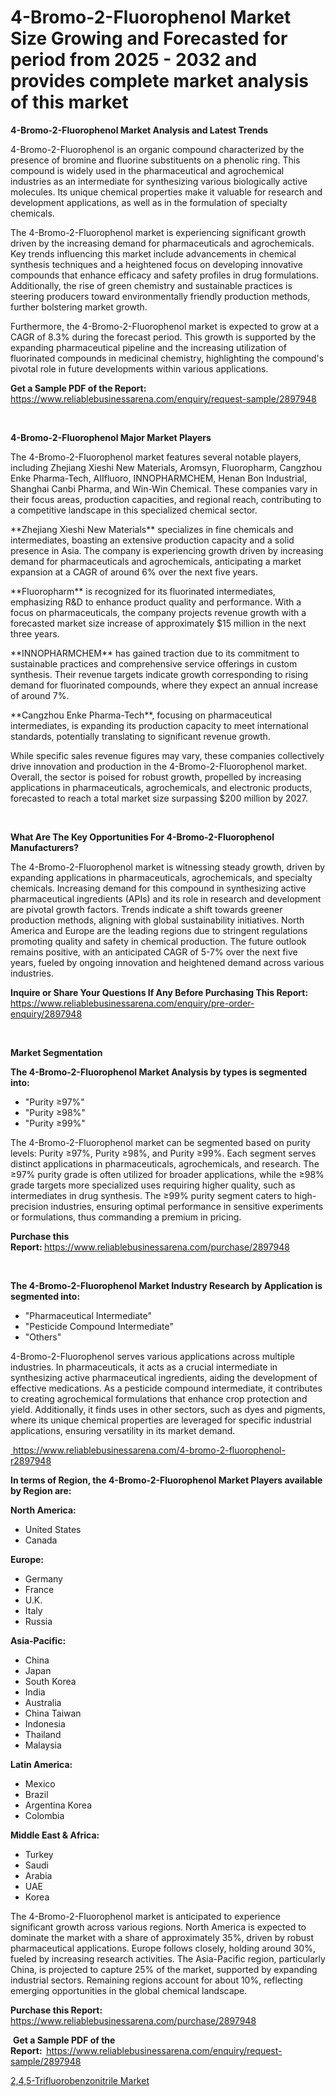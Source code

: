 <p><h1>4-Bromo-2-Fluorophenol Market Size Growing and Forecasted for period from 2025 - 2032 and provides complete market analysis of this market</h1></p><p><strong>4-Bromo-2-Fluorophenol Market Analysis and Latest Trends</strong></p>
<p><p>4-Bromo-2-Fluorophenol is an organic compound characterized by the presence of bromine and fluorine substituents on a phenolic ring. This compound is widely used in the pharmaceutical and agrochemical industries as an intermediate for synthesizing various biologically active molecules. Its unique chemical properties make it valuable for research and development applications, as well as in the formulation of specialty chemicals.</p><p>The 4-Bromo-2-Fluorophenol market is experiencing significant growth driven by the increasing demand for pharmaceuticals and agrochemicals. Key trends influencing this market include advancements in chemical synthesis techniques and a heightened focus on developing innovative compounds that enhance efficacy and safety profiles in drug formulations. Additionally, the rise of green chemistry and sustainable practices is steering producers toward environmentally friendly production methods, further bolstering market growth.</p><p>Furthermore, the 4-Bromo-2-Fluorophenol market is expected to grow at a CAGR of 8.3% during the forecast period. This growth is supported by the expanding pharmaceutical pipeline and the increasing utilization of fluorinated compounds in medicinal chemistry, highlighting the compound's pivotal role in future developments within various applications.</p></p>
<p><strong>Get a Sample PDF of the Report:&nbsp;</strong> <a href="https://www.reliablebusinessarena.com/enquiry/request-sample/2897948?utm_campaign=2112&utm_medium=2&utm_source=Github&utm_content=ia&utm_term=15032025&utm_id=4-bromo-2-fluorophenol">https://www.reliablebusinessarena.com/enquiry/request-sample/2897948</a></p>
<p>&nbsp;</p>
<p><strong>4-Bromo-2-Fluorophenol Major Market Players</strong></p>
<p><p>The 4-Bromo-2-Fluorophenol market features several notable players, including Zhejiang Xieshi New Materials, Aromsyn, Fluoropharm, Cangzhou Enke Pharma-Tech, AIIfluoro, INNOPHARMCHEM, Henan Bon Industrial, Shanghai Canbi Pharma, and Win-Win Chemical. These companies vary in their focus areas, production capacities, and regional reach, contributing to a competitive landscape in this specialized chemical sector.</p><p>**Zhejiang Xieshi New Materials** specializes in fine chemicals and intermediates, boasting an extensive production capacity and a solid presence in Asia. The company is experiencing growth driven by increasing demand for pharmaceuticals and agrochemicals, anticipating a market expansion at a CAGR of around 6% over the next five years.</p><p>**Fluoropharm** is recognized for its fluorinated intermediates, emphasizing R&D to enhance product quality and performance. With a focus on pharmaceuticals, the company projects revenue growth with a forecasted market size increase of approximately $15 million in the next three years.</p><p>**INNOPHARMCHEM** has gained traction due to its commitment to sustainable practices and comprehensive service offerings in custom synthesis. Their revenue targets indicate growth corresponding to rising demand for fluorinated compounds, where they expect an annual increase of around 7%.</p><p>**Cangzhou Enke Pharma-Tech**, focusing on pharmaceutical intermediates, is expanding its production capacity to meet international standards, potentially translating to significant revenue growth.</p><p>While specific sales revenue figures may vary, these companies collectively drive innovation and production in the 4-Bromo-2-Fluorophenol market. Overall, the sector is poised for robust growth, propelled by increasing applications in pharmaceuticals, agrochemicals, and electronic products, forecasted to reach a total market size surpassing $200 million by 2027.</p></p>
<p>&nbsp;</p>
<p><strong>What Are The Key Opportunities For 4-Bromo-2-Fluorophenol Manufacturers?</strong></p>
<p><p>The 4-Bromo-2-Fluorophenol market is witnessing steady growth, driven by expanding applications in pharmaceuticals, agrochemicals, and specialty chemicals. Increasing demand for this compound in synthesizing active pharmaceutical ingredients (APIs) and its role in research and development are pivotal growth factors. Trends indicate a shift towards greener production methods, aligning with global sustainability initiatives. North America and Europe are the leading regions due to stringent regulations promoting quality and safety in chemical production. The future outlook remains positive, with an anticipated CAGR of 5-7% over the next five years, fueled by ongoing innovation and heightened demand across various industries.</p></p>
<p><strong>Inquire or Share Your Questions If Any Before Purchasing This Report:</strong> <a href="https://www.reliablebusinessarena.com/enquiry/pre-order-enquiry/2897948?utm_campaign=2112&utm_medium=2&utm_source=Github&utm_content=ia&utm_term=15032025&utm_id=4-bromo-2-fluorophenol">https://www.reliablebusinessarena.com/enquiry/pre-order-enquiry/2897948</a></p>
<p>&nbsp;</p>
<p><strong>Market Segmentation</strong></p>
<p><strong>The 4-Bromo-2-Fluorophenol Market Analysis by types is segmented into:</strong></p>
<p><ul><li>"Purity ≥97%"</li><li>"Purity ≥98%"</li><li>"Purity ≥99%"</li></ul></p>
<p><p>The 4-Bromo-2-Fluorophenol market can be segmented based on purity levels: Purity ≥97%, Purity ≥98%, and Purity ≥99%. Each segment serves distinct applications in pharmaceuticals, agrochemicals, and research. The ≥97% purity grade is often utilized for broader applications, while the ≥98% grade targets more specialized uses requiring higher quality, such as intermediates in drug synthesis. The ≥99% purity segment caters to high-precision industries, ensuring optimal performance in sensitive experiments or formulations, thus commanding a premium in pricing.</p></p>
<p><strong>Purchase this Report:&nbsp;</strong><a href="https://www.reliablebusinessarena.com/purchase/2897948?utm_campaign=2112&utm_medium=2&utm_source=Github&utm_content=ia&utm_term=15032025&utm_id=4-bromo-2-fluorophenol">https://www.reliablebusinessarena.com/purchase/2897948</a></p>
<p>&nbsp;</p>
<p><strong>The 4-Bromo-2-Fluorophenol Market Industry Research by Application is segmented into:</strong></p>
<p><ul><li>"Pharmaceutical Intermediate"</li><li>"Pesticide Compound Intermediate"</li><li>"Others"</li></ul></p>
<p><p>4-Bromo-2-Fluorophenol serves various applications across multiple industries. In pharmaceuticals, it acts as a crucial intermediate in synthesizing active pharmaceutical ingredients, aiding the development of effective medications. As a pesticide compound intermediate, it contributes to creating agrochemical formulations that enhance crop protection and yield. Additionally, it finds uses in other sectors, such as dyes and pigments, where its unique chemical properties are leveraged for specific industrial applications, ensuring versatility in its market demand.</p></p>
<p><a href="https://www.reliablebusinessarena.com/4-bromo-2-fluorophenol-r2897948?utm_campaign=2112&utm_medium=2&utm_source=Github&utm_content=ia&utm_term=15032025&utm_id=4-bromo-2-fluorophenol">&nbsp;https://www.reliablebusinessarena.com/4-bromo-2-fluorophenol-r2897948</a></p>
<p><strong>In terms of Region, the 4-Bromo-2-Fluorophenol Market Players available by Region are:</strong></p>
<p>
    <p> <strong> North America: </strong>
        <ul>
            <li>United States</li>
            <li>Canada</li>
        </ul>
        </p> 
    <p> <strong> Europe: </strong>
        <ul>
            <li>Germany</li>
            <li>France</li>
            <li>U.K.</li>
            <li>Italy</li>
            <li>Russia</li>
        </ul>
        </p> 
    <p> <strong> Asia-Pacific: </strong>
        <ul>
            <li>China</li>
            <li>Japan</li>
            <li>South Korea</li>
            <li>India</li>
            <li>Australia</li>
            <li>China Taiwan</li>
            <li>Indonesia</li>
            <li>Thailand</li>
            <li>Malaysia</li>
        </ul>
        </p> 
    <p> <strong> Latin America: </strong>
        <ul>
            <li>Mexico</li>
            <li>Brazil</li>
            <li>Argentina Korea</li>
            <li>Colombia</li>
        </ul>
        </p> 
    <p> <strong> Middle East & Africa: </strong>
        <ul>
            <li>Turkey</li>
            <li>Saudi</li>
            <li>Arabia</li>
            <li>UAE</li>
            <li>Korea</li>
        </ul>
    </p>
    </p>
<p><p>The 4-Bromo-2-Fluorophenol market is anticipated to experience significant growth across various regions. North America is expected to dominate the market with a share of approximately 35%, driven by robust pharmaceutical applications. Europe follows closely, holding around 30%, fueled by increasing research activities. The Asia-Pacific region, particularly China, is projected to capture 25% of the market, supported by expanding industrial sectors. Remaining regions account for about 10%, reflecting emerging opportunities in the global chemical landscape.</p></p>
<p><strong>Purchase this Report: </strong><a href="https://www.reliablebusinessarena.com/purchase/2897948?utm_campaign=2112&utm_medium=2&utm_source=Github&utm_content=ia&utm_term=15032025&utm_id=4-bromo-2-fluorophenol">https://www.reliablebusinessarena.com/purchase/2897948</a></p>
<p>&nbsp;<strong>Get a Sample PDF of the Report:&nbsp;&nbsp;</strong><a href="https://www.reliablebusinessarena.com/enquiry/request-sample/2897948?utm_campaign=2112&utm_medium=2&utm_source=Github&utm_content=ia&utm_term=15032025&utm_id=4-bromo-2-fluorophenol">https://www.reliablebusinessarena.com/enquiry/request-sample/2897948</a></p>
<p><strong></strong></p>
<p><p><a href="https://github.com/AshikRahman991/Market-Research-Report-List-2/blob/main/245-trifluorobenzonitrile-market.md?utm_campaign=2112&utm_medium=2&utm_source=Github&utm_content=ia&utm_term=15032025&utm_id=4-bromo-2-fluorophenol">2,4,5-Trifluorobenzonitrile Market</a></p></p>